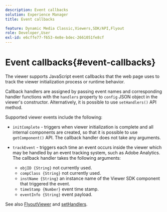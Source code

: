 ```yaml
---
description: Event callbacks
solution: Experience Manager
title: Event callbacks

feature: Dynamic Media Classic,Viewers,SDK/API,Flyout
role: Developer,User
exl-id: e6cffe77-f653-4e8e-bdec-2661051fe8cf
---
```

# Event callbacks{#event-callbacks}

The viewer supports JavaScript event callbacks that the web page uses to track the viewer initialization process or runtime behavior.

Callback handlers are assigned by passing event names and corresponding handler functions with the `handlers` property to `config` JSON object in the viewer's constructor. Alternatively, it is possible to use `setHandlers()` API method.

Supported viewer events include the following:

* `initComplete` - triggers when viewer initialization is complete and all internal components are created, so that it is possible to use `getComponent()` API. The callback handler does not take any arguments. 

* `trackEvent` - triggers each time an event occurs inside the viewer which may be handled by an event tracking system, such as Adobe Analytics. The callback handler takes the following arguments:

    * `objID {String}` not currently used. 
    * `compClass {String}` not currently used. 
    * `instName {String}` an instance name of the Viewer SDK component that triggered the event. 
    * `timeStamp {Number}` event time stamp. 
    * `eventInfo {String}` event payload.

See also [FlyoutViewer](../../c-html5-s7-aem-asset-viewers/c-html5-flyout-viewer-20-about/c-html5-flyout-viewer-20-javascriptapiref/r-html5-flyout-viewer-20-javascriptapiref-.flyoutviewer.md#reference-b99bb25606444f46b27529ff3e960b1e) and [setHandlers](../../c-html5-s7-aem-asset-viewers/c-html5-flyout-viewer-20-about/c-html5-flyout-viewer-20-javascriptapiref/r-html5-flyout-viewer-20-javascriptapiref-sethandlers.md#reference-74e9acb1cd0047d5bd60eea5fa5c8692).
